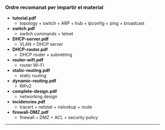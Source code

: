 ### Ordre recomanat per impartir el material

  - **tutorial.pdf**
    - topology + switch + ARP + hub + ipconfig + ping + broadcast
  - **switch.pdf**
    - switch commands + telnet
  - **DHCP-server.pdf**
    - VLAN + DHCP server
  - **DHCP-router.pdf**
    - DHCP router + subnetting
  - **router-wifi.pdf**
    - router Wi-Fi
  - **static-routing.pdf**
    - static routing
  - **dynamic-routing.pdf**
    - RIPv2
  - **complete-design.pdf**
    - networking design
  - **incidencies.pdf**
    - tracert + netstat + nslookup + route
  - **firewall-DMZ.pdf**
	- firewall + DMZ + ACL + security policy
---
